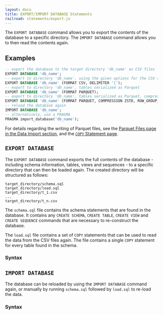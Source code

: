 ```yaml
---
layout: docu
title: EXPORT/IMPORT DATABASE Statements
railroad: statements/export.js
---
```


The `EXPORT DATABASE` command allows you to export the contents of the database to a specific directory. The `IMPORT DATABASE` command allows you to then read the contents again.

## Examples

```sql
-- export the database to the target directory 'db_name' as CSV files
EXPORT DATABASE 'db_name';
-- export to directory 'db_name', using the given options for the CSV serialization
EXPORT DATABASE 'db_name' (FORMAT CSV, DELIMITER '|');
-- export to directory 'db_name', tables serialized as Parquet
EXPORT DATABASE 'db_name' (FORMAT PARQUET);
-- export to directory 'db_name', tables serialized as Parquet, compressed with ZSTD, with a row_group_size of 100000
EXPORT DATABASE 'db_name' (FORMAT PARQUET, COMPRESSION ZSTD, ROW_GROUP_SIZE 100_000);
-- reload the database again
IMPORT DATABASE 'db_name';
-- alternatively, use a PRAGMA
PRAGMA import_database('db_name');
```

For details regarding the writing of Parquet files, see the [Parquet Files page in the Data Import section](../../data/parquet/overview#writing-to-parquet-files), and the [`COPY` Statement page](copy).

## `EXPORT DATABASE`

The `EXPORT DATABASE` command exports the full contents of the database - including schema information, tables, views and sequences - to a specific directory that can then be loaded again. The created directory will be structured as follows:

```text
target_directory/schema.sql
target_directory/load.sql
target_directory/t_1.csv
...
target_directory/t_n.csv
```

The `schema.sql` file contains the schema statements that are found in the database. It contains any `CREATE SCHEMA`, `CREATE TABLE`, `CREATE VIEW` and `CREATE SEQUENCE` commands that are necessary to re-construct the database.

The `load.sql` file contains a set of `COPY` statements that can be used to read the data from the CSV files again. The file contains a single `COPY` statement for every table found in the schema.

### Syntax

<div id="rrdiagram1"></div>

## `IMPORT DATABASE`

The database can be reloaded by using the `IMPORT DATABASE` command again, or manually by running `schema.sql` followed by `load.sql` to re-load the data.

### Syntax

<div id="rrdiagram2"></div>
